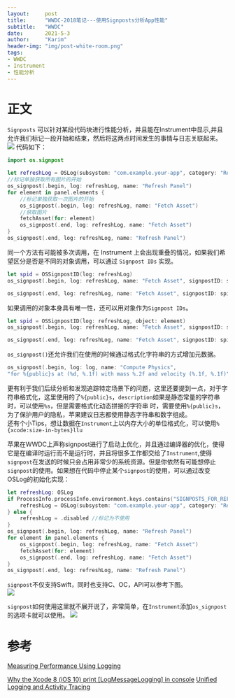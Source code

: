 ```yaml
---
layout:     post
title:      "WWDC-2018笔记---使用Signposts分析App性能"
subtitle:   "WWDC"
date:       2021-5-3
author:     "Karim"
header-img: "img/post-white-room.png"
tags:
- WWDC
- Instrument
- 性能分析
---
```



# 正文
`Signposts` 可以针对某段代码块进行性能分析，并且能在Instrument中显示,并且允许我们标记一段开始和结束，然后将这两点时间发生的事情与日志关联起来。
![](https://www.foolishtalk.org/cloud/8E243DC9-80EC-4729-A537-262254E0A542.png)
代码如下：   
```Swift
import os.signpost

let refreshLog = OSLog(subsystem: "com.example.your-app", category: "RefreshOperations")
//标记单独获取所有图片的开始
os_signpost(.begin, log: refreshLog, name: "Refresh Panel")
for element in panel.elements {
    //标记单独获取一次图片的开始
    os_signpost(.begin, log: refreshLog, name: "Fetch Asset")
    //获取图片
    fetchAsset(for: element)
    os_signpost(.end, log: refreshLog, name: "Fetch Asset")
}
os_signpost(.end, log: refreshLog, name: "Refresh Panel")
```

同一个方法有可能被多次调用，在 Instrument 上会出现重叠的情况，如果我们希望区分是否是不同的对象调用，可以通过 `Signpost IDs` 实现。   
```Swift
let spid = OSSignpostID(log: refreshLog)
os_signpost(.begin, log: refreshLog, name: "Fetch Asset", signpostID: spid)

os_signpost(.end, log: refreshLog, name: "Fetch Asset", signpostID: spid)
```
如果调用的对象本身具有唯一性，还可以用对象作为`Signpost IDs`。   
```Swift
let spid = OSSignpostID(log: refreshLog, object: element)
os_signpost(.begin, log: refreshLog, name: "Fetch Asset", signpostID: spid)

os_signpost(.end, log: refreshLog, name: "Fetch Asset", signpostID: spid)
```

`os_signpost()`还允许我们在使用的时候通过格式化字符串的方式增加元数据。
```Swift
os_signpost(.begin, log: log, name: "Compute Physics",
"for %{public}s at (%d, %.1f) with mass %.2f and velocity (%.1f, %.1f)", description, x1, y1, m, x2, y2)
```
更有利于我们后续分析和发现追踪特定场景下的问题，这里还要提到一点，对于字符串格式化，这里使用的了`%{public}s`，`description`如果是静态常量的字符串时，可以使用`%s`，但是需要格式化动态拼接的字符串
时，需要使用`%{public}s`，为了保护用户的隐私，苹果建议日志都使用静态字符串和数字组成。   
还有个小Tips，想让数据在`Instrument`上以内存大小的单位格式化，可以使用`%{xcode:size-in-bytes}llu`

苹果在WWDC上声称signpost进行了启动上优化，并且通过编译器的优化，使得它是在编译时运行而不是运行时，并且将很多工作都交给了`Instrument`,使得`signpost`在发送的时候只会占用非常少的系统资源。但是你依然有可能想停止`signpost`的使用。如果想在代码中停止某个`signpost`的使用，可以通过改变OSLog的初始化实现：   
```Swift
let refreshLog: OSLog
if ProcessInfo.processInfo.environment.keys.contains("SIGNPOSTS_FOR_REFRESH") {
    refreshLog = OSLog(subsystem: "com.example.your-app", category: "RefreshOperations")
} else {
    refreshLog = .disabled //标记为不使用
}
os_signpost(.begin, log: refreshLog, name: "Refresh Panel")
for element in panel.elements {
    os_signpost(.begin, log: refreshLog, name: "Fetch Asset")
    fetchAsset(for: element)
    os_signpost(.end, log: refreshLog, name: "Fetch Asset")
}
os_signpost(.end, log: refreshLog, name: "Refresh Panel")
```   

`signpost`不仅支持Swift，同时也支持C、OC，API可以参考下图。  
![](https://www.foolishtalk.org/cloud/7548FA58-3851-4DFE-A885-0FD67F3EBFA3.png)

`signpost`如何使用这里就不展开说了，非常简单，在`Instrument`添加`os_signpost`的选项卡就可以使用。
![](https://www.foolishtalk.org/cloud/2021-05-03-12-34-02.png)

# 参考
[Measuring Performance Using Logging](https://developer.apple.com/videos/play/wwdc2018/405/)

[Why the Xcode 8 (iOS 10) print [LogMessageLogging] <private> in console](https://stackoverflow.com/a/39840862/6202715)
[Unified Logging and Activity Tracing](https://developer.apple.com/videos/play/wwdc2016/721/)